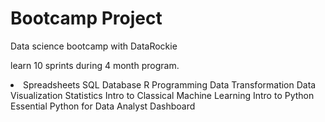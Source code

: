 # Bootcamp Project

Data science bootcamp with DataRockie

learn 10 sprints during 4 month program.

<li>
Spreadsheets
SQL Database
R Programming
Data Transformation
Data Visualization
Statistics
Intro to Classical Machine Learning
Intro to Python
Essential Python for Data Analyst
Dashboard
</li>
